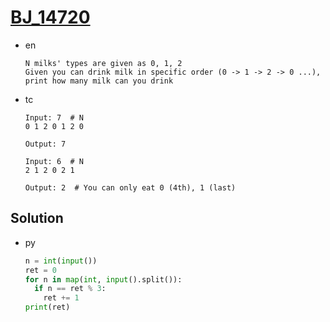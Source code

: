 # [BJ_14720](https://acmicpc.net/problem/14720)

* en

  ```en
  N milks' types are given as 0, 1, 2
  Given you can drink milk in specific order (0 -> 1 -> 2 -> 0 ...), print how many milk can you drink
  ```

* tc

  ```tc
  Input: 7  # N
  0 1 2 0 1 2 0

  Output: 7

  Input: 6  # N
  2 1 2 0 2 1

  Output: 2  # You can only eat 0 (4th), 1 (last)
  ```

## Solution

* py

  ```py
  n = int(input())
  ret = 0
  for n in map(int, input().split()):
    if n == ret % 3:
      ret += 1
  print(ret)
  ```
